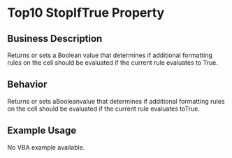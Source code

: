 # Top10 StopIfTrue Property

## Business Description
Returns or sets a Boolean value that determines if additional formatting rules on the cell should be evaluated if the current rule evaluates to True.

## Behavior
Returns or sets aBooleanvalue that determines if additional formatting rules on the cell should be evaluated if the current rule evaluates toTrue.

## Example Usage
No VBA example available.